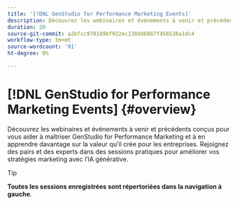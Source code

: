 ```yaml
---
title: '[!DNL GenStudio for Performance Marketing Events]'
description: Découvrez les webinaires et événements à venir et précédents conçus pour vous aider à maîtriser GenStudio for Performance Marketing et à en apprendre davantage sur la valeur qu’il crée pour les entreprises. Rejoignez des pairs et des experts dans des sessions pratiques pour améliorer vos stratégies marketing avec l’IA générative.
duration: 20
source-git-commit: a2bfcc9781d9bf922ec138dd60b7f456536a1dc4
workflow-type: tm+mt
source-wordcount: '91'
ht-degree: 0%

---
```


# [!DNL GenStudio for Performance Marketing Events] {#overview}

Découvrez les webinaires et événements à venir et précédents conçus pour vous aider à maîtriser GenStudio for Performance Marketing et à en apprendre davantage sur la valeur qu’il crée pour les entreprises. Rejoignez des pairs et des experts dans des sessions pratiques pour améliorer vos stratégies marketing avec l’IA générative.

>[!TIP]
>
>**Toutes les sessions enregistrées sont répertoriées dans la navigation à gauche**.
